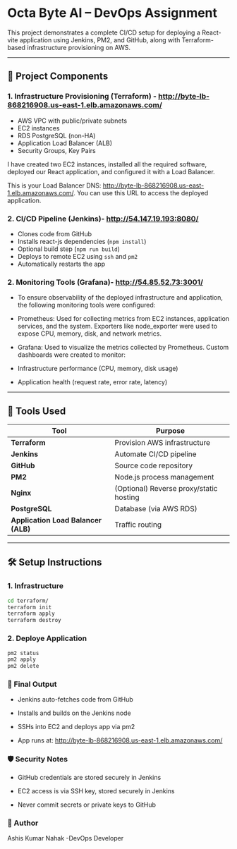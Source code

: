 # Octa Byte AI – DevOps Assignment

This project demonstrates a complete CI/CD setup for deploying a React-vite application using Jenkins, PM2, and GitHub, along with Terraform-based infrastructure provisioning on AWS.

---

## 🧱 Project Components

### 1. Infrastructure Provisioning (Terraform) - http://byte-lb-868216908.us-east-1.elb.amazonaws.com/

- AWS VPC with public/private subnets
- EC2 instances
- RDS PostgreSQL (non-HA)
- Application Load Balancer (ALB)
- Security Groups, Key Pairs

I have created two EC2 instances, installed all the required software, deployed our React application, and configured it with a Load Balancer.

This is your Load Balancer DNS: http://byte-lb-868216908.us-east-1.elb.amazonaws.com/. You can use this URL to access the deployed application.


### 2. CI/CD Pipeline (Jenkins)- http://54.147.19.193:8080/
- Clones code from GitHub
- Installs react-js dependencies (`npm install`)
- Optional build step (`npm run build`)
- Deploys to remote EC2 using `ssh` and `pm2`
- Automatically restarts the app

### 2. Monitoring Tools (Grafana)- http://54.85.52.73:3001/
- To ensure observability of the deployed infrastructure and application, the following monitoring tools were configured:
- Prometheus: Used for collecting metrics from EC2 instances, application services, and the system. Exporters like node_exporter were used to expose CPU, memory, disk, and network metrics.
- Grafana: Used to visualize the metrics collected by Prometheus. Custom dashboards were created to monitor:
- Infrastructure performance (CPU, memory, disk usage)

- Application health (request rate, error rate, latency)

---

## 🚀 Tools Used

| Tool        | Purpose                          |
|-------------|----------------------------------|
| **Terraform** | Provision AWS infrastructure     |
| **Jenkins**   | Automate CI/CD pipeline          |
| **GitHub**    | Source code repository           |
| **PM2**       | Node.js process management       |
| **Nginx**     | (Optional) Reverse proxy/static hosting |
| **PostgreSQL**| Database (via AWS RDS)           |
| **Application Load Balancer (ALB)** | Traffic routing |


---

## 🛠️ Setup Instructions

### 1. Infrastructure

```bash
cd terraform/
terraform init
terraform apply
terraform destroy

```
### 2. Deploye Application

```bash
pm2 status 
pm2 apply 
pm2 delete 
 ```

 ### 📌 Final Output

 - Jenkins auto-fetches code from GitHub

 - Installs and builds on the Jenkins node
 - SSHs into EC2 and deploys app via pm2
 - App runs at: http://byte-lb-868216908.us-east-1.elb.amazonaws.com/
 

### 🛡️ Security Notes
 - GitHub credentials are stored securely in Jenkins

 - EC2 access is via SSH key, stored securely in Jenkins
 - Never commit secrets or private keys to GitHub


### 🙋 Author
 Ashis Kumar Nahak
-DevOps Developer 

